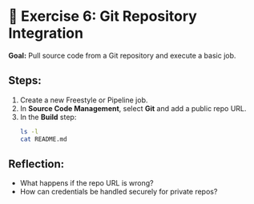 # 🧪 Exercise 6: Git Repository Integration

**Goal:** Pull source code from a Git repository and execute a basic job.

## Steps:
1. Create a new Freestyle or Pipeline job.
2. In **Source Code Management**, select **Git** and add a public repo URL.
3. In the **Build** step:
   ```bash
   ls -l
   cat README.md
   ```

## Reflection:
- What happens if the repo URL is wrong?
- How can credentials be handled securely for private repos?
